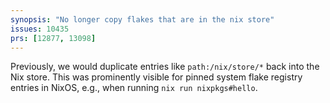 ```yaml
---
synopsis: "No longer copy flakes that are in the nix store"
issues: 10435
prs: [12877, 13098]
---
```


Previously, we would duplicate entries like `path:/nix/store/*` back into the Nix store.
This was prominently visible for pinned system flake registry entries in NixOS, e.g., when running `nix run nixpkgs#hello`.
